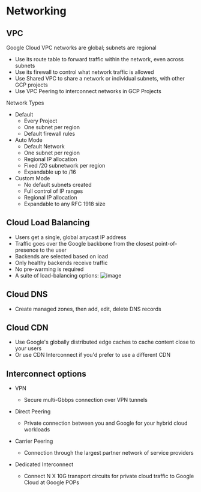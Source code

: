 # Networking

## VPC
Google Cloud VPC networks are global; subnets are regional

- Use its route table to forward traffic within the network, even across subnets
- Use its firewall to control what network traffic is allowed
- Use Shared VPC to share a network or individual subnets, with other GCP projects
- Use VPC Peering to interconnect networks in GCP Projects

Network Types
- Default 
    - Every Project
    - One subnet per region
    - Default firewall rules
- Auto Mode
    - Default Network 
    - One subnet per region
    - Regional IP allocation
    - Fixed /20 subnetwork per region 
    - Expandable up to /16
- Custom Mode
    - No default subnets created
    - Full control of IP ranges
    - Regional IP allocation
    - Expandable to any RFC 1918 size

## Cloud Load Balancing 

- Users get a single, global anycast IP address
- Traffic goes over the Google backbone from the closest point-of-presence to the user
- Backends are selected based on load
- Only healthy backends receive traffic
- No pre-warming is required
- A suite of load-balancing options:
    ![image](https://user-images.githubusercontent.com/35857179/81463109-8dc31000-91e9-11ea-98f2-56fd74625ed4.png)

## Cloud DNS

- Create managed zones, then add, edit, delete DNS records

## Cloud CDN 

- Use Google's globally distributed edge caches to cache content close to your users
- Or use CDN Interconnect if you'd prefer to use a different CDN

## Interconnect options

- VPN
    - Secure multi-Gbbps connection over VPN tunnels

- Direct Peering
    - Private connection between you and Google for your hybrid cloud workloads

- Carrier Peering
    - Connection through the largest partner network of service providers

- Dedicated Interconnect
    - Connect N X 10G transport circuits for private cloud traffic to Google Cloud at Google POPs